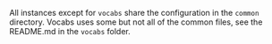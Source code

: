 All instances except for `vocabs` share the configuration in the `common` directory. Vocabs uses some but not all of the common files, see the README.md in the `vocabs` folder.

